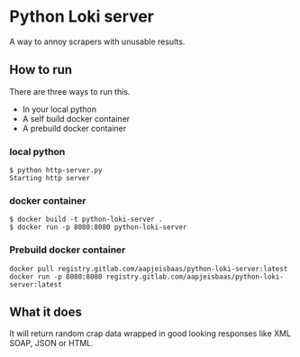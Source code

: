 # Python Loki server

A way to annoy scrapers with unusable results.

## How to run
There are three ways to run this.

- In your local python
- A self build docker container
- A prebuild docker container

### local python

```shell
$ python http-server.py 
Starting http server
```

### docker container

```shell
$ docker build -t python-loki-server .
$ docker run -p 8080:8080 python-loki-server
```

### Prebuild docker container

```shell
docker pull registry.gitlab.com/aapjeisbaas/python-loki-server:latest
docker run -p 8080:8080 registry.gitlab.com/aapjeisbaas/python-loki-server:latest
```

## What it does

It will return random crap data wrapped in good looking responses like XML SOAP, JSON or HTML.
